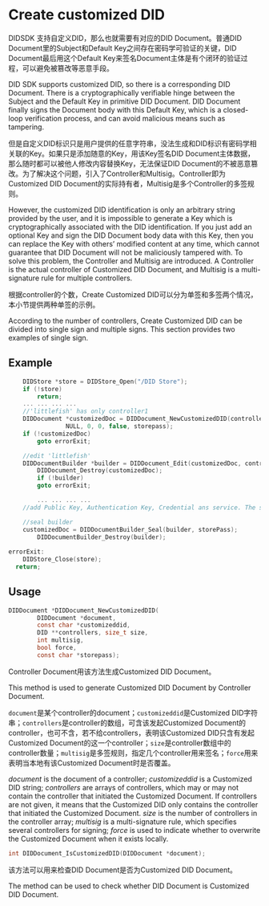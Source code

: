 # Create customized DID

DIDSDK 支持自定义DID，那么也就需要有对应的DID Document。普通DID Document里的Subject和Default Key之间存在密码学可验证的关键，DID Document最后用这个Default Key来签名Document主体是有个闭环的验证过程，可以避免被篡改等恶意手段。

DID SDK supports customized DID, so there is a corresponding DID Document. There is a cryptographically verifiable hinge between the Subject and the Default Key in primitive DID Document. DID Document finally signs the Document body with this Default Key, which is a closed-loop verification process, and can avoid malicious means such as tampering.

但是自定义DID标识只是用户提供的任意字符串，没法生成和DID标识有密码学相关联的Key。如果只是添加随意的Key，用该Key签名DID Document主体数据，那么随时都可以被他人修改内容替换Key，无法保证DID Document的不被恶意篡改。为了解决这个问题，引入了Controller和Multisig。Controller即为Customized DID Document的实际持有者，Multisig是多个Controller的多签规则。

However, the customized DID identification is only an arbitrary string provided by the user, and it is impossible to generate a Key which is cryptographically associated with the DID identification. If you just add an optional Key and sign the DID Document body data with this Key, then you can replace the Key with others’ modified content at any time, which cannot guarantee that DID Document will not be maliciously tampered with. To solve this problem, the Controller and Multisig are introduced. A Controller is the actual controller of Customized DID Document, and Multisig is a multi-signature rule for multiple controllers.

根据controller的个数，Create Customized DID可以分为单签和多签两个情况，本小节提供两种单签的示例。

According to the number of controllers, Create Customized DID can be divided into single sign and multiple signs. This section provides two examples of single sign.

## Example

```c
    DIDStore *store = DIDStore_Open("/DID Store");
    if (!store)
        return;
    ... ... ... ...
    //'littlefish' has only controller1
    DIDDocument *customizedDoc = DIDDocument_NewCustomizedDID(controller1Doc, "littlefish",
                NULL, 0, 0, false, storepass);
    if (!customizedDoc)
      	goto errorExit;

    //edit 'littlefish'
    DIDDocumentBuilder *builder = DIDDocument_Edit(customizedDoc, controller2Doc);
		DIDDocument_Destroy(customizedDoc);
		if (!builder)
      	goto errorExit;

		... ... ... ...
    //add Public Key, Authentication Key, Credential ans service. The sample to add controller is in 'create-customized did'

    //seal builder
    customizedDoc = DIDDocumentBuilder_Seal(builder, storePass);
		DIDDocumentBuilder_Destroy(builder);
		
errorExit:
	DIDStore_Close(store);
  return;
```

## Usage

```c
DIDDocument *DIDDocument_NewCustomizedDID(
        DIDDocument *document,
        const char *customizeddid,
        DID **controllers, size_t size,
        int multisig,
        bool force,
        const char *storepass);
```

Controller Document用该方法生成Customized DID Document。

This method is used to generate Customized DID Document by Controller Document.

`document`是某个controller的document；`customizeddid`是Customized DID字符串；`controllers`是controller的数组，可含该发起Customized Document的controller，也可不含，若不给controllers，表明该Customized DID只含有发起Customized Document的这一个controller；`size`是controller数组中的controller数量；`multisig`是多签规则，指定几个controller用来签名；`force`用来表明当本地有该Customized Document时是否覆盖。

_document_ is the document of a controller; _customizeddid_ is a Customized DID string; _controllers_ are arrays of controllers, which may or may not contain the controller that initiated the Customized Document. If controllers are not given, it means that the Customized DID only contains the controller that initiated the Customized Document. _size_ is the number of controllers in the controller array; _multisig_ is a multi-signature rule, which specifies several controllers for signing; _force_ is used to indicate whether to overwrite the Customized Document when it exists locally.

```c
int DIDDocument_IsCustomizedDID(DIDDocument *document);
```

该方法可以用来检查DID Document是否为Customized DID Document。

The method can be used to check whether DID Document is Customized DID Document.
